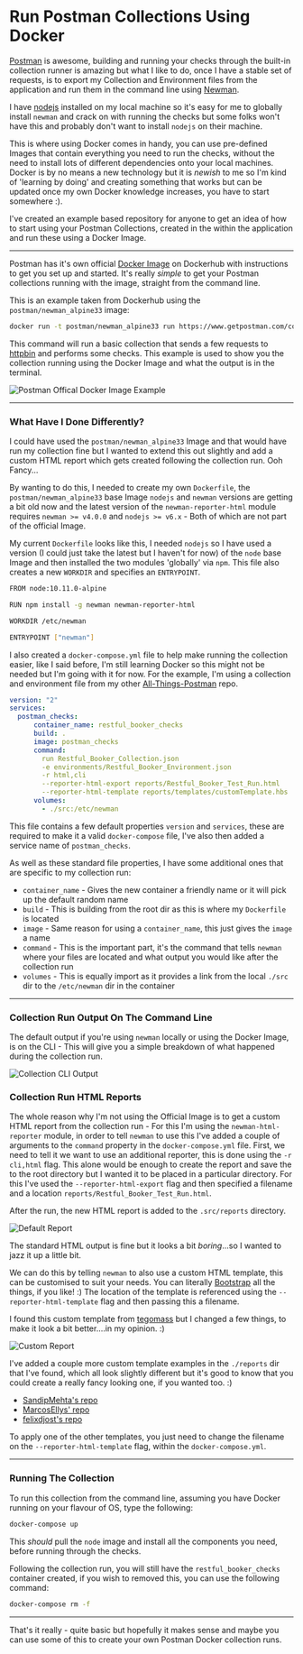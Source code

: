 # Run Postman Collections Using Docker

[Postman](https://www.getpostman.com/) is awesome, building and running your checks through the built-in collection runner is amazing but what I like to do, once I have a stable set of requests, is to export my Collection and Environment files from the application and run them in the command line using [Newman](https://github.com/postmanlabs/newman).

I have [nodejs](https://nodejs.org/en/) installed on my local machine so it's easy for me to globally install `newman` and crack on with running the checks but some folks won't have this and probably don't want to install `nodejs` on their machine.

This is where using Docker comes in handy, you can use pre-defined Images that contain everything you need to run the checks, without the need to install lots of different dependencies onto your local machines. Docker is by no means a new technology but it is _newish_ to me so I'm kind of 'learning by doing' and creating something that works but can be updated once my own Docker knowledge increases, you have to start somewhere :).

I've created an example based repository for anyone to get an idea of how to start using your Postman Collections, created in the within the application and run these using a Docker Image.

---

Postman has it's own official [Docker Image](https://hub.docker.com/r/postman/newman_alpine33/) on Dockerhub with instructions to get you set up and started. It's really _simple_ to get your Postman collections running with the image, straight from the command line.

This is an example taken from Dockerhub using the `postman/newman_alpine33` image:

```bash
docker run -t postman/newman_alpine33 run https://www.getpostman.com/collections/8a0c9bc08f062d12dcda
```

This command will run a basic collection that sends a few requests to [httpbin](http://httpbin.org) and performs some checks. This example is used to show you the collection running using the Docker Image and what the output is in the terminal.

![Postman Offical Docker Image Example](./public/Postman_Offical_Docker_Image.png)

---

### What Have I Done Differently?

I could have used the `postman/newman_alpine33` Image and that would have run my collection fine but I wanted to extend this out slightly and add a custom HTML report which gets created following the collection run. Ooh Fancy...

By wanting to do this, I needed to create my own `Dockerfile`, the `postman/newman_alpine33` base Image `nodejs` and `newman` versions are getting a bit old now and the latest version of the `newman-reporter-html` module requires `newman >= v4.0.0` and `nodejs >= v6.x` - Both of which are not part of the official Image.

My current `Dockerfile` looks like this, I needed `nodejs` so I have used a version (I could just take the latest but I haven't for now) of the `node` base Image and then installed the two modules 'globally' via `npm`. This file also creates a new `WORKDIR` and specifies an `ENTRYPOINT`.  

```bash
FROM node:10.11.0-alpine

RUN npm install -g newman newman-reporter-html

WORKDIR /etc/newman

ENTRYPOINT ["newman"]
```

I also created a `docker-compose.yml` file to help make running the collection easier, like I said before, I'm still learning Docker so this might not be needed but I'm going with it for now. For the example, I'm using a collection and environment file from my other [All-Things-Postman](https://github.com/DannyDainton/All-Things-Postman) repo.

```yml
version: "2"
services:
  postman_checks:
      container_name: restful_booker_checks
      build: .
      image: postman_checks
      command:
        run Restful_Booker_Collection.json
        -e environments/Restful_Booker_Environment.json
        -r html,cli
        --reporter-html-export reports/Restful_Booker_Test_Run.html
        --reporter-html-template reports/templates/customTemplate.hbs
      volumes:
        - ./src:/etc/newman
```

This file contains a few default properties `version` and `services`, these are required to make it a valid `docker-compose` file, I've also then added a service name of `postman_checks`.

As well as these standard file properties, I have some additional ones that are specific to my collection run:

* `container_name` - Gives the new container a friendly name or it will pick up the default random name
* `build` - This is building from the root dir as this is where my `Dockerfile` is located
* `image` - Same reason for using a `container_name`, this just gives the `image` a name
* `command` - This is the important part, it's the command that tells `newman` where your files are located and what output you would like after the collection run
* `volumes` - This is equally import as it provides a link from the local `./src` dir to the `/etc/newman` dir in the container

---

### Collection Run Output On The Command Line

The default output if you're using `newman` locally or using the Docker Image, is on the CLI - This will give you a simple breakdown of what happened during the collection run.

![Collection CLI Output](./public/Collection_CLI_Output.PNG)

### Collection Run HTML Reports

The whole reason why I'm not using the Official Image is to get a custom HTML report from the collection run - For this I'm using the `newman-html-reporter` module, in order to tell `newman` to use this I've added a couple of arguments to the `command` property in the `docker-compose.yml` file. First, we need to tell it we want to use an additional reporter, this is done using the `-r cli,html` flag. This alone would be enough to create the report and save the to the root directory but I wanted it to be placed in a particular directory. For this I've used the `--reporter-html-export` flag and then specified a filename and a location `reports/Restful_Booker_Test_Run.html`.

After the run, the new HTML report is added to the `.src/reports` directory.

![Default Report](./public/Default_Report.PNG)

The standard HTML output is fine but it looks a bit _boring_...so I wanted to jazz it up a little bit.

We can do this by telling `newman` to also use a custom HTML template, this can be customised to suit your needs. You can literally [Bootstrap](http://getbootstrap.com/) all the things, if you like! :) The location of the template is referenced using the `--reporter-html-template` flag and then passing this a filename.

I found this custom template from [tegomass](https://gist.github.com/tegomass/fd67fa22f39a7ebe33a533862ff09d88) but I changed a few things, to make it look a bit better....in my opinion. :)

![Custom Report](./public/Custom_Reports.gif)

I've added a couple more custom template examples in the `./reports` dir that I've found, which all look slightly different but it's good to know that you could create a really fancy looking one, if you wanted too. :)

* [SandipMehta's repo](https://github.com/SandipMehta/NewMan-HTML-Custom-Report)
* [MarcosEllys' repo](https://github.com/MarcosEllys/awesome-newman-html-template)
* [felixdjost's repo](https://github.com/felixdjost/newman-html-report-template-verbose)

To apply one of the other templates, you just need to change the filename on the `--reporter-html-template` flag, within the `docker-compose.yml`.

---

### Running The Collection

To run this collection from the command line, assuming you have Docker running on your flavour of OS, type the following:

```bash
docker-compose up
```

This _should_ pull the `node` image and install all the components you need, before running through the checks.

Following the collection run, you will still have the `restful_booker_checks` container created, if you wish to removed this, you can use the following command:

```bash
docker-compose rm -f
```
---

That's it really - quite basic but hopefully it makes sense and maybe you can use some of this to create your own Postman Docker collection runs.
